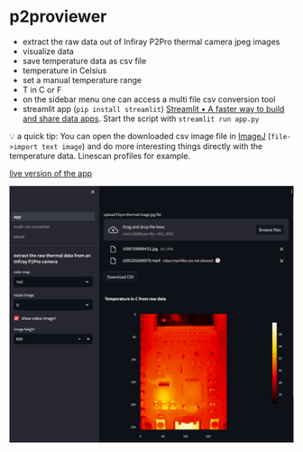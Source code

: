 # p2proviewer
- extract the raw data out of Infiray P2Pro thermal camera jpeg images
- visualize data
- save temperature data as csv file
- temperature in Celsius
- set a manual temperature range
- T in C or F
- on the sidebar menu one can access a multi file csv conversion tool
- streamlit app (`pip install streamlit`) [Streamlit • A faster way to build and share data apps](https://streamlit.io/). Start the script with `streamlit run app.py`

💡 a quick tip:
You can open the downloaded csv image file in [ImageJ](https://imagej.net/software/imagej/) (`file->import text image`) and do more interesting things directly with the temperature data. Linescan profiles for example.


[live version of the app](https://p2proviewer.streamlit.app/)


![app](media/Screenshot.png)
